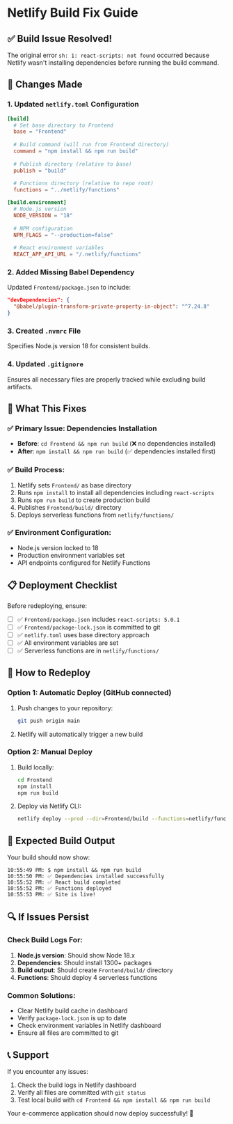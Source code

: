 # Netlify Build Fix Guide

## ✅ Build Issue Resolved!

The original error `sh: 1: react-scripts: not found` occurred because Netlify wasn't installing dependencies before running the build command.

## 🔧 Changes Made

### 1. Updated `netlify.toml` Configuration
```toml
[build]
  # Set base directory to Frontend
  base = "Frontend"
  
  # Build command (will run from Frontend directory)
  command = "npm install && npm run build"
  
  # Publish directory (relative to base)
  publish = "build"
  
  # Functions directory (relative to repo root)
  functions = "../netlify/functions"

[build.environment]
  # Node.js version
  NODE_VERSION = "18"
  
  # NPM configuration
  NPM_FLAGS = "--production=false"
  
  # React environment variables
  REACT_APP_API_URL = "/.netlify/functions"
```

### 2. Added Missing Babel Dependency
Updated `Frontend/package.json` to include:
```json
"devDependencies": {
  "@babel/plugin-transform-private-property-in-object": "^7.24.8"
}
```

### 3. Created `.nvmrc` File
Specifies Node.js version 18 for consistent builds.

### 4. Updated `.gitignore`
Ensures all necessary files are properly tracked while excluding build artifacts.

## 🚀 What This Fixes

### ✅ **Primary Issue**: Dependencies Installation
- **Before**: `cd Frontend && npm run build` (❌ no dependencies installed)
- **After**: `npm install && npm run build` (✅ dependencies installed first)

### ✅ **Build Process**: 
1. Netlify sets `Frontend/` as base directory
2. Runs `npm install` to install all dependencies including `react-scripts`
3. Runs `npm run build` to create production build
4. Publishes `Frontend/build/` directory
5. Deploys serverless functions from `netlify/functions/`

### ✅ **Environment Configuration**:
- Node.js version locked to 18
- Production environment variables set
- API endpoints configured for Netlify Functions

## 📋 Deployment Checklist

Before redeploying, ensure:

- [ ] ✅ `Frontend/package.json` includes `react-scripts: 5.0.1`
- [ ] ✅ `Frontend/package-lock.json` is committed to git
- [ ] ✅ `netlify.toml` uses base directory approach
- [ ] ✅ All environment variables are set
- [ ] ✅ Serverless functions are in `netlify/functions/`

## 🔄 How to Redeploy

### Option 1: Automatic Deploy (GitHub connected)
1. Push changes to your repository:
   ```bash
   git push origin main
   ```
2. Netlify will automatically trigger a new build

### Option 2: Manual Deploy
1. Build locally:
   ```bash
   cd Frontend
   npm install
   npm run build
   ```
2. Deploy via Netlify CLI:
   ```bash
   netlify deploy --prod --dir=Frontend/build --functions=netlify/functions
   ```

## 🎯 Expected Build Output

Your build should now show:
```
10:55:49 PM: $ npm install && npm run build
10:55:50 PM: ✅ Dependencies installed successfully
10:55:52 PM: ✅ React build completed
10:55:52 PM: ✅ Functions deployed
10:55:53 PM: ✅ Site is live!
```

## 🔍 If Issues Persist

### Check Build Logs For:
1. **Node.js version**: Should show Node 18.x
2. **Dependencies**: Should install 1300+ packages
3. **Build output**: Should create `Frontend/build/` directory
4. **Functions**: Should deploy 4 serverless functions

### Common Solutions:
- Clear Netlify build cache in dashboard
- Verify `package-lock.json` is up to date
- Check environment variables in Netlify dashboard
- Ensure all files are committed to git

## 📞 Support

If you encounter any issues:
1. Check the build logs in Netlify dashboard
2. Verify all files are committed with `git status`
3. Test local build with `cd Frontend && npm install && npm run build`

Your e-commerce application should now deploy successfully! 🚀
